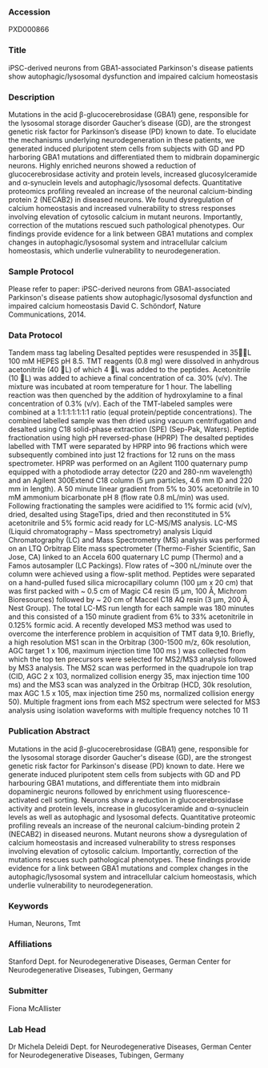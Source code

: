 ### Accession
PXD000866

### Title
iPSC-derived neurons from GBA1-associated Parkinson's disease patients show  autophagic/lysosomal dysfunction and impaired calcium homeostasis

### Description
Mutations in the acid β-glucocerebrosidase (GBA1) gene, responsible for the lysosomal  storage disorder Gaucher’s disease (GD), are the strongest genetic risk factor for Parkinson’s   disease (PD) known to date. To elucidate the mechanisms underlying neurodegeneration in  these patients, we generated induced pluripotent stem cells from subjects with GD and PD   harboring GBA1 mutations and differentiated them to midbrain dopaminergic neurons. Highly   enriched neurons showed a reduction of glucocerebrosidase activity and protein levels,   increased glucosylceramide and α-synuclein levels and autophagic/lysosomal defects.   Quantitative proteomics profiling revealed an increase of the neuronal calcium-binding protein   2 (NECAB2) in diseased neurons. We found dysregulation of calcium homeostasis and   increased vulnerability to stress responses involving elevation of cytosolic calcium in mutant   neurons. Importantly, correction of the mutations rescued such pathological phenotypes. Our   findings provide evidence for a link between GBA1 mutations and complex changes in   autophagic/lysosomal system and intracellular calcium homeostasis, which underlie   vulnerability to neurodegeneration.

### Sample Protocol
Please refer to paper: iPSC-derived neurons from GBA1-associated Parkinson's disease patients show   autophagic/lysosomal dysfunction and impaired calcium homeostasis   David C. Schöndorf, Nature Communications, 2014.

### Data Protocol
Tandem mass tag labeling Desalted peptides were resuspended in 35L 100 mM HEPES pH 8.5. TMT reagents (0.8 mg) were dissolved in anhydrous acetonitrile (40 L) of which 4 L was added to the peptides. Acetonitrile (10 L) was added to achieve a final concentration of ca. 30% (v/v). The mixture was incubated at room temperature for 1 hour. The labelling reaction was then quenched by the addition of hydroxylamine to a final concentration of 0.3% (v/v). Each of the TMT-labeled samples were combined at a 1:1:1:1:1:1:1 ratio (equal protein/peptide concentrations). The combined labelled sample was then dried using vacuum centrifugation and desalted using C18 solid-phase extraction (SPE) (Sep-Pak, Waters). Peptide fractionation using high pH reversed-phase (HPRP) The desalted peptides labelled with TMT were separated by HPRP into 96 fractions which were subsequently combined into just 12 fractions for 12 runs on the mass spectrometer. HPRP was performed on an Agilent 1100 quaternary pump equipped with a photodiode array detector (220 and 280-nm wavelength) and an Agilent  300Extend C18 column (5 μm particles, 4.6 mm ID and 220 mm in length). A 50 minute linear gradient from 5% to 30% acetonitrile in 10 mM ammonium bicarbonate pH 8 (flow rate 0.8 mL/min) was used. Following fractionating the samples were acidified to 1% formic acid (v/v), dried, desalted using StageTips, dried and then reconstituted in 5% acetonitrile and 5% formic acid ready for LC-MS/MS analysis. LC-MS (Liquid chromatography – Mass spectrometry) analysis Liquid Chromatography (LC) and Mass Spectrometry (MS) analysis was performed on an LTQ Orbitrap Elite mass spectrometer (Thermo-Fisher Scientific, San Jose, CA) linked to an Accela 600 quaternary LC pump (Thermo) and a Famos autosampler (LC Packings). Flow rates of ~300 nL/minute over the column were achieved using a flow-split method. Peptides were separated on a hand-pulled fused silica microcapillary column (100 µm x 20 cm) that was first packed with ~ 0.5 cm of Magic C4 resin (5 µm, 100 Å, Michrom Bioresources) followed by ~ 20 cm of Maccel C18 AQ resin (3 µm, 200 Å, Nest Group). The total LC-MS run length for each sample was 180 minutes and this consisted of a 150 minute gradient from 6% to 33% acetonitrile in 0.125% formic acid. A recently developed MS3 method was used to overcome the interference problem in acquisition of TMT data 9,10. Briefly, a high resolution MS1 scan in the Orbitrap (300-1500 m/z, 60k resolution, AGC target 1 x 106, maximum injection time 100 ms ) was collected from which the top ten precursors were selected for MS2/MS3 analysis followed by MS3 analysis. The MS2 scan was performed in the quadrupole ion trap (CID, AGC 2 x 103, normalized collision energy 35, max injection time 100 ms) and the MS3 scan was analyzed in the Orbitrap (HCD, 30k resolution, max AGC 1.5 x 105, max injection time 250 ms, normalized collision energy 50). Multiple fragment ions from each MS2 spectrum were selected for MS3 analysis using isolation waveforms with multiple frequency notches 10 11

### Publication Abstract
Mutations in the acid &#x3b2;-glucocerebrosidase (GBA1) gene, responsible for the lysosomal storage disorder Gaucher's disease (GD), are the strongest genetic risk factor for Parkinson's disease (PD) known to date. Here we generate induced pluripotent stem cells from subjects with GD and PD harbouring GBA1 mutations, and differentiate them into midbrain dopaminergic neurons followed by enrichment using fluorescence-activated cell sorting. Neurons show a reduction in glucocerebrosidase activity and protein levels, increase in glucosylceramide and &#x3b1;-synuclein levels as well as autophagic and lysosomal defects. Quantitative proteomic profiling reveals an increase of the neuronal calcium-binding protein 2 (NECAB2) in diseased neurons. Mutant neurons show a dysregulation of calcium homeostasis and increased vulnerability to stress responses involving elevation of cytosolic calcium. Importantly, correction of the mutations rescues such pathological phenotypes. These findings provide evidence for a link between GBA1 mutations and complex changes in the autophagic/lysosomal system and intracellular calcium homeostasis, which underlie vulnerability to neurodegeneration.

### Keywords
Human, Neurons, Tmt

### Affiliations
Stanford
Dept. for Neurodegenerative Diseases, German Center for Neurodegenerative Diseases, Tubingen, Germany

### Submitter
Fiona McAllister

### Lab Head
Dr Michela Deleidi
Dept. for Neurodegenerative Diseases, German Center for Neurodegenerative Diseases, Tubingen, Germany


